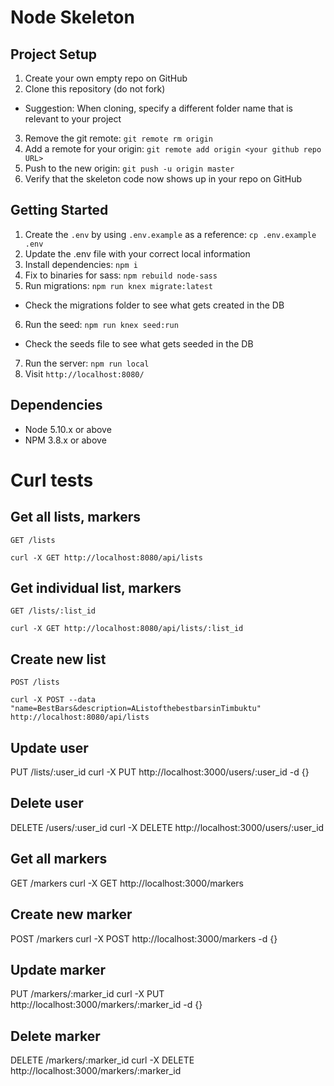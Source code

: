 # Node Skeleton

## Project Setup

1. Create your own empty repo on GitHub
2. Clone this repository (do not fork)
  - Suggestion: When cloning, specify a different folder name that is relevant to your project
3. Remove the git remote: `git remote rm origin`
4. Add a remote for your origin: `git remote add origin <your github repo URL>`
5. Push to the new origin: `git push -u origin master`
6. Verify that the skeleton code now shows up in your repo on GitHub

## Getting Started

1. Create the `.env` by using `.env.example` as a reference: `cp .env.example .env`
2. Update the .env file with your correct local information
3. Install dependencies: `npm i`
4. Fix to binaries for sass: `npm rebuild node-sass`
5. Run migrations: `npm run knex migrate:latest`
  - Check the migrations folder to see what gets created in the DB
6. Run the seed: `npm run knex seed:run`
  - Check the seeds file to see what gets seeded in the DB
7. Run the server: `npm run local`
8. Visit `http://localhost:8080/`

## Dependencies

- Node 5.10.x or above
- NPM 3.8.x or above

# Curl tests

## Get all lists, markers 
`GET /lists`

`curl -X GET http://localhost:8080/api/lists`

## Get individual list, markers 
`GET /lists/:list_id`

`curl -X GET http://localhost:8080/api/lists/:list_id`

## Create new list
`POST /lists`

`curl -X POST --data "name=BestBars&description=AListofthebestbarsinTimbuktu" http://localhost:8080/api/lists`

## Update user 
PUT /lists/:user_id
curl -X PUT http://localhost:3000/users/:user_id -d {}

## Delete user 
DELETE /users/:user_id
curl -X DELETE http://localhost:3000/users/:user_id

## Get all markers 
GET /markers
curl -X GET http://localhost:3000/markers

## Create new marker 
POST /markers
curl -X POST http://localhost:3000/markers -d {}

## Update marker 
PUT /markers/:marker_id
curl -X PUT http://localhost:3000/markers/:marker_id -d {}

## Delete marker 
DELETE /markers/:marker_id
curl -X DELETE http://localhost:3000/markers/:marker_id


